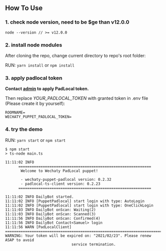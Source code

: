 ## How To Use

### 1. check node version, need to be $ge than v12.0.0

```
node --version // >= v12.0.0
```

### 2. install node modules

After cloning the repo, change current directory to repo's root folder:

RUN: `yarn install` or `npm install`

### 3. apply padlocal token

**Contact [admin](mailto:oxddoxdd@gmail.com) to apply PadLocal token.**

Then replace _YOUR_PADLOCAL_TOKEN_ with granted token in .env file (Please create it by yourself):

```
ROOMNAME=
WECHATY_PUPPET_PADLOCAL_TOKEN=
```

### 4. try the demo

RUN: `yarn start` or `npm start`

```
$ npm start
> ts-node main.ts

11:11:02 INFO
      ============================================================
       Welcome to Wechaty PadLocal puppet!

       - wechaty-puppet-padlocal version: 0.2.32
       - padlocal-ts-client version: 0.2.23
      ============================================================

11:11:02 INFO DailyBot started.
11:11:02 INFO [PuppetPadlocal] start login with type: AutoLogin
11:11:02 INFO [PuppetPadlocal] start login with type: OneClickLogin
11:11:03 INFO DailyBot onScan: Waiting(2)
11:11:03 INFO DailyBot onScan: Scanned(3)
11:11:56 INFO DailyBot onScan: Confirmed(4)
11:11:56 INFO DailyBot Contact<Samuel> login
11:11:56 WARN [PadLocalClient]
================================================================================
WARNING: Your token will be expired on: "2021/02/23". Please renew ASAP to avoid
                              service termination.
```
